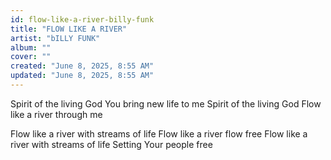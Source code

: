 ```yaml
---
id: flow-like-a-river-billy-funk
title: "FLOW LIKE A RIVER"
artist: "bILLY FUNK"
album: ""
cover: ""
created: "June 8, 2025, 8:55 AM"
updated: "June 8, 2025, 8:55 AM"
---
```


Spirit of the living God
You bring new life to me
Spirit of the living God
Flow like a river through me

Flow like a river with streams of life
Flow like a river flow free
Flow like a river with streams of life
Setting Your people free